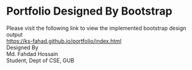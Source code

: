 # Portfolio Designed By Bootstrap
Please visit the following link to view the implemented bootstrap design output  
https://ks-fahad.github.io/portfolio/index.html    
Designed By  
Md. Fahdad Hossain  
Student, Dept of CSE, GUB
